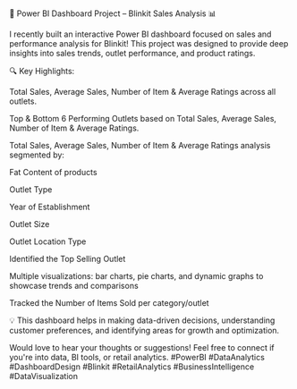 🚀 Power BI Dashboard Project – Blinkit Sales Analysis 📊

I recently built an interactive Power BI dashboard focused on sales and performance analysis for Blinkit! This project was designed to provide deep insights into sales trends, outlet performance, and product ratings.

🔍 Key Highlights:

Total Sales, Average Sales, Number of Item & Average Ratings across all outlets.

Top & Bottom 6 Performing Outlets based on Total Sales, Average Sales, Number of Item & Average Ratings.

Total Sales, Average Sales, Number of Item & Average Ratings analysis segmented by:

Fat Content of products

Outlet Type

Year of Establishment

Outlet Size

Outlet Location Type

Identified the Top Selling Outlet

Multiple visualizations: bar charts, pie charts, and dynamic graphs to showcase trends and comparisons

Tracked the Number of Items Sold per category/outlet

💡 This dashboard helps in making data-driven decisions, understanding customer preferences, and identifying areas for growth and optimization.

Would love to hear your thoughts or suggestions! Feel free to connect if you're into data, BI tools, or retail analytics. #PowerBI #DataAnalytics #DashboardDesign #Blinkit #RetailAnalytics #BusinessIntelligence #DataVisualization
